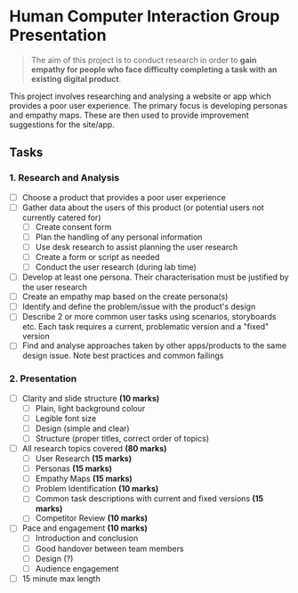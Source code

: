 # Human Computer Interaction Group Presentation

> The aim of this project is to conduct research in order to **gain empathy for people who face difficulty completing a task with an existing digital product**.

This project involves researching and analysing a website or app which provides a poor user experience. The primary focus is developing personas and empathy maps. These are then used to provide improvement suggestions for the site/app.

## Tasks

### 1. Research and Analysis

- [ ] Choose a product that provides a poor user experience
- [ ] Gather data about the users of this product (or potential users not currently catered for)
  - [ ] Create consent form
  - [ ] Plan the handling of any personal information
  - [ ] Use desk research to assist planning the user research
  - [ ] Create a form or script as needed
  - [ ] Conduct the user research (during lab time)
- [ ] Develop at least one persona. Their characterisation must be justified by the user research
- [ ] Create an empathy map based on the create persona(s)
- [ ] Identify and define the problem/issue with the product's design
- [ ] Describe 2 or more common user tasks using scenarios, storyboards etc. Each task requires a current, problematic version and a "fixed" version
- [ ] Find and analyse approaches taken by other apps/products to the same design issue. Note best practices and common failings

### 2. Presentation

- [ ] Clarity and slide structure **(10 marks)**
  - [ ] Plain, light background colour
  - [ ] Legible font size
  - [ ] Design (simple and clear)
  - [ ] Structure (proper titles, correct order of topics)
- [ ] All research topics covered **(80 marks)**
  - [ ] User Research **(15 marks)**
  - [ ] Personas **(15 marks)**
  - [ ] Empathy Maps **(15 marks)**
  - [ ] Problem Identification **(10 marks)**
  - [ ] Common task descriptions with current and fixed versions **(15 marks)**
  - [ ] Competitor Review **(10 marks)**
- [ ] Pace and engagement **(10 marks)**
  - [ ] Introduction and conclusion
  - [ ] Good handover between team members
  - [ ] Design (?)
  - [ ] Audience engagement
- [ ] 15 minute max length
